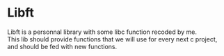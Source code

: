 # Libft  

Libft is a personnal library with some libc function recoded by me.  
This lib should provide functions that we will use for every next c project, and should be fed with new functions.